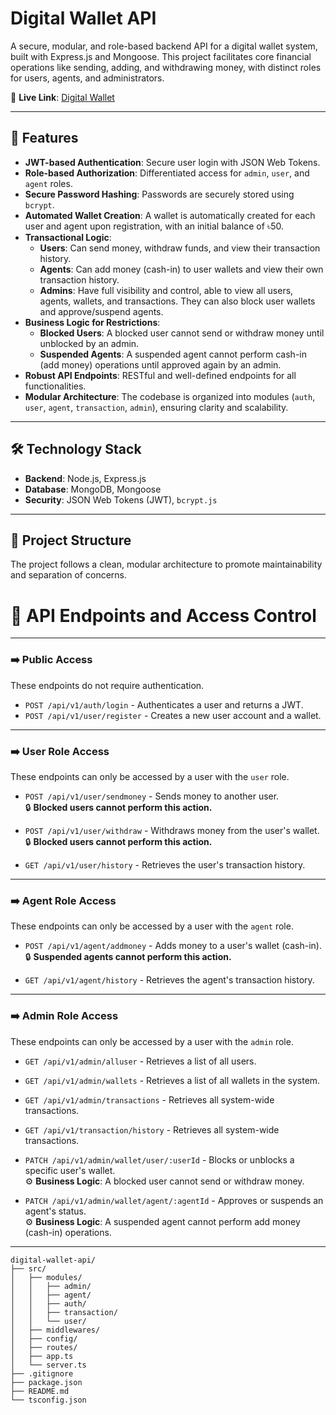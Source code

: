 # Digital Wallet API

A secure, modular, and role-based backend API for a digital wallet system, built with Express.js and Mongoose. This project facilitates core financial operations like sending, adding, and withdrawing money, with distinct roles for users, agents, and administrators.

🔗 **Live Link**: [Digital Wallet](https://digital-wallet-api-flax.vercel.app/)

---

## 🚀 Features

* **JWT-based Authentication**: Secure user login with JSON Web Tokens.
* **Role-based Authorization**: Differentiated access for `admin`, `user`, and `agent` roles.
* **Secure Password Hashing**: Passwords are securely stored using `bcrypt`.
* **Automated Wallet Creation**: A wallet is automatically created for each user and agent upon registration, with an initial balance of ৳50.
* **Transactional Logic**:
  * **Users**: Can send money, withdraw funds, and view their transaction history.
  * **Agents**: Can add money (cash-in) to user wallets and view their own transaction history.
  * **Admins**: Have full visibility and control, able to view all users, agents, wallets, and transactions. They can also block user wallets and approve/suspend agents.
* **Business Logic for Restrictions**:
  * **Blocked Users**: A blocked user cannot send or withdraw money until unblocked by an admin.
  * **Suspended Agents**: A suspended agent cannot perform cash-in (add money) operations until approved again by an admin.
* **Robust API Endpoints**: RESTful and well-defined endpoints for all functionalities.
* **Modular Architecture**: The codebase is organized into modules (`auth`, `user`, `agent`, `transaction`, `admin`), ensuring clarity and scalability.

---

## 🛠️ Technology Stack

* **Backend**: Node.js, Express.js
* **Database**: MongoDB, Mongoose
* **Security**: JSON Web Tokens (JWT), `bcrypt.js`

---

## 📂 Project Structure

The project follows a clean, modular architecture to promote maintainability and separation of concerns.
# 📌 API Endpoints and Access Control

---

### ➡️ Public Access

These endpoints do not require authentication.

* `POST /api/v1/auth/login` - Authenticates a user and returns a JWT.  
* `POST /api/v1/user/register` - Creates a new user account and a wallet.  

---

### ➡️ User Role Access

These endpoints can only be accessed by a user with the `user` role.

* `POST /api/v1/user/sendmoney` - Sends money to another user.  
  🔒 **Blocked users cannot perform this action.**

* `POST /api/v1/user/withdraw` - Withdraws money from the user's wallet.  
  🔒 **Blocked users cannot perform this action.**

* `GET /api/v1/user/history` - Retrieves the user's transaction history.  

---

### ➡️ Agent Role Access

These endpoints can only be accessed by a user with the `agent` role.

* `POST /api/v1/agent/addmoney` - Adds money to a user's wallet (cash-in).  
  🔒 **Suspended agents cannot perform this action.**

* `GET /api/v1/agent/history` - Retrieves the agent's transaction history.  

---

### ➡️ Admin Role Access

These endpoints can only be accessed by a user with the `admin` role.

* `GET /api/v1/admin/alluser` - Retrieves a list of all users.  
* `GET /api/v1/admin/wallets` - Retrieves a list of all wallets in the system.  
* `GET /api/v1/admin/transactions` - Retrieves all system-wide transactions.  
* `GET /api/v1/transaction/history` - Retrieves all system-wide transactions.  

* `PATCH /api/v1/admin/wallet/user/:userId` - Blocks or unblocks a specific user's wallet.  
  ⚙️ **Business Logic**: A blocked user cannot send or withdraw money.  

* `PATCH /api/v1/admin/wallet/agent/:agentId` - Approves or suspends an agent's status.  
  ⚙️ **Business Logic**: A suspended agent cannot perform add money (cash-in) operations.  

---
 
```plaintext
digital-wallet-api/
├── src/
│   ├── modules/
│   │   ├── admin/
│   │   ├── agent/
│   │   ├── auth/
│   │   ├── transaction/
│   │   └── user/
│   ├── middlewares/
│   ├── config/
│   ├── routes/
│   ├── app.ts
│   └── server.ts
├── .gitignore
├── package.json
├── README.md
└── tsconfig.json
